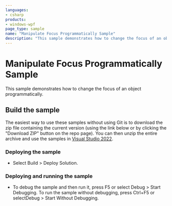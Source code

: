 ```yaml
---
languages:
- csharp
products:
- windows-wpf
page_type: sample
name: "Manipulate Focus Programmatically Sample"        
description: "This sample demonstrates how to change the focus of an object programmatically."
---
```

# Manipulate Focus Programmatically Sample
This sample demonstrates how to change the focus of an object programmatically.

## Build the sample
The easiest way to use these samples without using Git is to download the zip file containing the current version (using the link below or by clicking the "Download ZIP" button on the repo page). You can then unzip the entire archive and use the samples in [Visual Studio 2022](https://www.visualstudio.com/wpf-vs).

### Deploying the sample
- Select Build > Deploy Solution. 

### Deploying and running the sample
- To debug the sample and then run it, press F5 or select Debug >  Start Debugging. To run the sample without debugging, press Ctrl+F5 or selectDebug > Start Without Debugging. 



